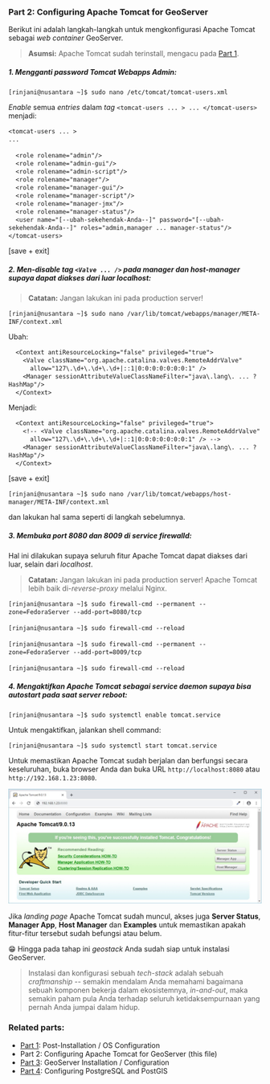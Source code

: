 ### Part 2: Configuring Apache Tomcat for GeoServer

Berikut ini adalah langkah-langkah untuk mengkonfigurasi Apache Tomcat sebagai _web container_ GeoServer.
> **Asumsi:** Apache Tomcat sudah terinstall, mengacu pada [Part 1](./README.md).

##### 1. Mengganti _password_ Tomcat Webapps Admin:
  
  ```
  [rinjani@nusantara ~]$ sudo nano /etc/tomcat/tomcat-users.xml
  ```
  
  _Enable_ semua _entries_ dalam _tag_ ```<tomcat-users ... > ... </tomcat-users>``` menjadi:
  
  ```
  <tomcat-users ... >
  ...
  
    <role rolename="admin"/>
    <role rolename="admin-gui"/>
    <role rolename="admin-script"/>
    <role rolename="manager"/>
    <role rolename="manager-gui"/>
    <role rolename="manager-script"/>
    <role rolename="manager-jmx"/>
    <role rolename="manager-status"/>
    <user name="[--ubah-sekehendak-Anda--]" password="[--ubah-sekehendak-Anda--]" roles="admin,manager ... manager-status"/>
  </tomcat-users>
  ```
  
  \[save + exit\]
  
##### 2. Men-_disable_ tag ```<Valve ... />``` pada _manager_ dan _host-manager_ supaya dapat diakses dari luar _localhost_:

> **Catatan:** Jangan lakukan ini pada production server!

  ```
  [rinjani@nusantara ~]$ sudo nano /var/lib/tomcat/webapps/manager/META-INF/context.xml
  ```
  
  Ubah:
  
  ```
    <Context antiResourceLocking="false" privileged="true">
      <Valve className="org.apache.catalina.valves.RemoteAddrValve"
        allow="127\.\d+\.\d+\.\d+|::1|0:0:0:0:0:0:0:1" />
      <Manager sessionAttributeValueClassNameFilter="java\.lang\. ... ?HashMap"/>
    </Context>
  ```
  
  Menjadi:
  
  ```
    <Context antiResourceLocking="false" privileged="true">
      <!-- <Valve className="org.apache.catalina.valves.RemoteAddrValve"
        allow="127\.\d+\.\d+\.\d+|::1|0:0:0:0:0:0:0:1" /> -->
      <Manager sessionAttributeValueClassNameFilter="java\.lang\. ... ?HashMap"/>
    </Context>
  ```
  
  \[save + exit\]
  
  ```
  [rinjani@nusantara ~]$ sudo nano /var/lib/tomcat/webapps/host-manager/META-INF/context.xml
  ```
  
  dan lakukan hal sama seperti di langkah sebelumnya.
  
##### 3. Membuka _port_ 8080 dan 8009 di service _firewalld_:

Hal ini dilakukan supaya seluruh fitur Apache Tomcat dapat diakses dari luar, selain dari _localhost_.

> **Catatan:** Jangan lakukan ini pada production server! Apache Tomcat lebih baik di-_reverse-proxy_ melalui Nginx.

  ```
  [rinjani@nusantara ~]$ sudo firewall-cmd --permanent --zone=FedoraServer --add-port=8080/tcp
  
  [rinjani@nusantara ~]$ sudo firewall-cmd --reload
  
  [rinjani@nusantara ~]$ sudo firewall-cmd --permanent --zone=FedoraServer --add-port=8009/tcp
  
  [rinjani@nusantara ~]$ sudo firewall-cmd --reload
  ```
  
##### 4. Mengaktifkan Apache Tomcat sebagai _service daemon_ supaya bisa _autostart_ pada saat server reboot:

  ```
  [rinjani@nusantara ~]$ sudo systemctl enable tomcat.service
  ```
  
  Untuk mengaktifkan, jalankan shell command:
  
  ```
  [rinjani@nusantara ~]$ sudo systemctl start tomcat.service
  ```
  
  Untuk memastikan Apache Tomcat sudah berjalan dan berfungsi secara keseluruhan, buka browser Anda dan buka URL ```http://localhost:8080``` atau ```http://192.168.1.23:8080```.
  
  ![Apache Tomcat Landing Page](./img/apache-tomcat.jpg)
  
  Jika _landing page_ Apache Tomcat sudah muncul, akses juga **Server Status**, **Manager App**, **Host Manager** dan **Examples** untuk memastikan apakah fitur-fitur tersebut sudah befungsi atau belum.
  
  :grin: Hingga pada tahap ini _geostack_ Anda sudah siap untuk instalasi GeoServer.

> Instalasi dan konfigurasi sebuah _tech-stack_ adalah sebuah _craftmanship_ -- semakin mendalam Anda memahami bagaimana sebuah komponen bekerja dalam ekosistemnya, _in-and-out_, maka semakin paham pula Anda terhadap seluruh ketidaksempurnaan yang pernah Anda jumpai dalam hidup.
  
### Related parts:
  * [Part 1](./README.md): Post-Installation / OS Configuration
  * Part 2: Configuring Apache Tomcat for GeoServer (this file)
  * [Part 3](./fedora-geostack-part-3-geoserver.md): GeoServer Installation / Configuration
  * [Part 4](./fedora-geostack-part-4-postgis.md): Configuring PostgreSQL and PostGIS
